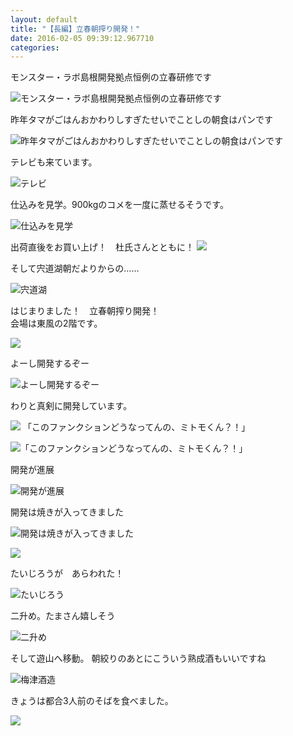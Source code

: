 ```yaml
---
layout: default
title: "【長編】立春朝搾り開発！"
date: 2016-02-05 09:39:12.967710
categories: 
---
```


モンスター・ラボ島根開発拠点恒例の立春研修です

![モンスター・ラボ島根開発拠点恒例の立春研修です](/assets/images/201602/12523653_1727737024122709_580564685_n.jpg)

昨年タマがごはんおかわりしすぎたせいでことしの朝食はパンです

![昨年タマがごはんおかわりしすぎたせいでことしの朝食はパンです](/assets/images/201602/12534533_551122308395245_1987292145_n.jpg)

テレビも来ています。

![テレビ](/assets/images/201602/12424361_190855341273273_362720800_n.jpg)

仕込みを見学。900kgのコメを一度に蒸せるそうです。

![仕込みを見学](/assets/images/201602/12547304_226047881067378_1082782517_n.jpg)

出荷直後をお買い上げ！　杜氏さんとともに！
![](/assets/images/201602/12688078_906572696127019_7043766879954979635_n.jpg	)

そして宍道湖朝だよりからの……

![宍道湖](/assets/images/201602/10005375_517139095131402_2071612277_n.jpg)

はじまりました！　立春朝搾り開発！  
会場は東風の2階です。

![](/assets/images/201602/12688179_906589969458625_2542483087522453712_n.jpg)

よーし開発するぞー

![よーし開発するぞー](/assets/images/201602/12407472_508737692639366_995255385_n.jpg)

わりと真剣に開発しています。

![](/assets/images/201602/12642880_906592106125078_9164035687407474322_n.jpg)
「このファンクションどうなってんの、ミトモくん？！」

![「このファンクションどうなってんの、ミトモくん？！」](/assets/images/201602/12552242_1290436484316926_1970945055_n.jpg)

開発が進展

![開発が進展](/assets/images/201602/12568280_857586361020735_1034898330_n.jpg)

開発は焼きが入ってきました

![開発は焼きが入ってきました](/assets/images/201602/12568239_165016550540304_475296099_n.jpg)

![](/assets/images/201602/12558517_876944042423093_488504250_n.jpg)

たいじろうが　あらわれた！

![たいじろう](/assets/images/201602/12407732_514046515441846_166275987_n.jpg)

二升め。たまさん嬉しそう

![二升め](/assets/images/201602/12677344_716917435112308_564304840_n.jpg)

そして遊山へ移動。
朝絞りのあとにこういう熟成酒もいいですね

![梅津酒造](/assets/images/201602/12556006_1690563404559159_1372775749_n.jpg)

きょうは都合3人前のそばを食べました。

![](/assets/images/201602/12545331_1693413894275277_771993588_n.jpg)


